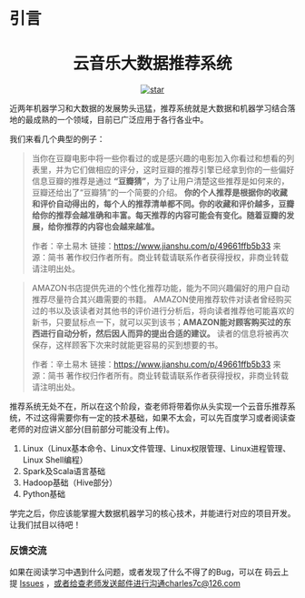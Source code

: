# 引言
<center><h1>云音乐大数据推荐系统</h1></center>
<center>


[![star](https://gitee.com/Charles7c/handout/badge/star.svg?theme=white)](https://gitee.com/Charles7c/handout)



</center>

近两年机器学习和大数据的发展势头迅猛，推荐系统就是大数据和机器学习结合落地的最成熟的一个领域，目前已广泛应用于各行各业中。

我们来看几个典型的例子：

> 当你在豆瓣电影中将一些你看过的或是感兴趣的电影加入你看过和想看的列表里，并为它们做相应的评分，这时豆瓣的推荐引擎已经拿到你的一些偏好信息豆瓣的推荐是通过 **“豆瓣猜”**，为了让用户清楚这些推荐是如何来的，豆瓣还给出了“豆瓣猜”的一个简要的介绍。
>  **你的个人推荐是根据你的收藏和评价自动得出的，每个人的推荐清单都不同。你的收藏和评价越多，豆瓣给你的推荐会越准确和丰富。每天推荐的内容可能会有变化。随着豆瓣的发展，给你推荐的内容也会越来越准。** 
>
> 作者：辛土易木
> 链接：https://www.jianshu.com/p/49661ffb5b33
> 来源：简书
> 著作权归作者所有。商业转载请联系作者获得授权，非商业转载请注明出处。

> AMAZON书店提供先进的个性化推荐功能，能为不同兴趣偏好的用户自动推荐尽量符合其兴趣需要的书籍。 AMAZON使用推荐软件对读者曾经购买过的书以及该读者对其他书的评价进行分析后，将向读者推荐他可能喜欢的新书，只要鼠标点一下，就可以买到该书；**AMAZON能对顾客购买过的东西进行自动分析，然后因人而异的提出合适的建议。**  读者的信息将被再次保存，这样顾客下次来时就能更容易的买到想要的书。
>
> 作者：辛土易木
> 链接：https://www.jianshu.com/p/49661ffb5b33
> 来源：简书
> 著作权归作者所有。商业转载请联系作者获得授权，非商业转载请注明出处。

推荐系统无处不在，所以在这个阶段，查老师将带着你从头实现一个云音乐推荐系统，不过这得需要你有一定的技术基础，如果不太会，可以先百度学习或者阅读查老师的对应讲义部分(目前部分可能没有上传)。

1. Linux（Linux基本命令、Linux文件管理、Linux权限管理、Linux进程管理、Linux Shell编程）
2. Spark及Scala语言基础
3. Hadoop基础（Hive部分）
4. Python基础

学完之后，你应该能掌握大数据机器学习的核心技术，并能进行对应的项目开发。让我们拭目以待吧！

### 反馈交流
如果在阅读学习中遇到什么问题，或者发现了什么不得了的Bug，可以在 码云上提 [Issues](https://gitee.com/Charles7c/handout/issues) ，或者给查老师发送邮件进行沟通charles7c@126.com
